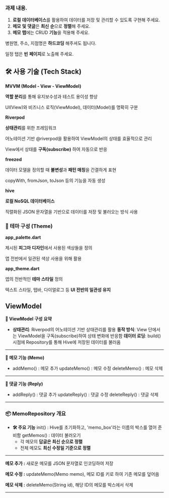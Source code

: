### 과제 내용.

1. **로컬** **데이터베이스**를 활용하여 데이터를 저장 및 관리할 수 있도록 구현해 주세요.
2. **메모** **및** **댓글**은 **최신** **순**으로 **정렬**해 주세요.
3. **메모** **탭**에는 CRUD **기능**을 적용해 주세요.

병원명, 주소, 지점명은 **하드코딩** 해주셔도 됩니다.

일정 탭은 **빈** **페이지**로 노출해 주세요.

## **🛠️ 사용 기술 (Tech Stack)**

**MVVM (Model - View - ViewModel)**

**역할 분리**를 통해 유지보수성과 테스트 용이성 향상

UI(View)와 비즈니스 로직(ViewModel), 데이터(Model)를 명확히 구분

**Riverpod**

**상태관리**를 위한 프레임워크

어노테이션 기반 @riverpod을 활용하여 ViewModel의 상태를 효율적으로 관리

View에서 상태를 **구독(subscribe)** 하여 자동으로 반응

**freezed**

데이터 모델을 정의할 때 **불변성**과 **패턴 매칭**을 간결하게 표현

copyWith, fromJson, toJson 등의 기능을 자동 생성

**hive**

**로컬 NoSQL 데이터베이스**

직렬화된 JSON 문자열을 기반으로 데이터를 저장 및 불러오는 방식 사용

### **🎨 테마 구성 (Theme)**

**app_palette.dart**

제시된 **피그마 디자인**에서 사용된 색상들을 정의

앱 전반에서 일관된 색상 사용을 위해 활용

**app_theme.dart**

앱의 전반적인 **테마 스타일** 정의

텍스트 스타일, 탭바, 다이얼로그 등 **UI 전반의 일관성 유지**

## ViewModel

**📌 ViewModel 구성 요약**

- **상태관리**: Riverpod의 어노테이션 기반 상태관리를 활용
  **동작 방식**: View 단에서는 ViewModel을 구독(subscribe)하여 상태 변화에 반응함
  **데이터 로딩**: build() 시점에 Repository를 통해 Hive에 저장된 데이터를 불러옴

---

**📝 메모 기능 (Memo)**

- addMemo() : 메모 추가
  updateMemo() : 메모 수정
  deleteMemo() : 메모 삭제

---

**💬 댓글 기능 (Reply)**

- addReply() : 댓글 추가
  updateReply() : 댓글 수정
  deleteReply() : 댓글 삭제

---

### **📦 MemoRepository 개요**

- **🛠 주요 기능**
  init() : Hive를 초기화하고, 'memo_box'라는 이름의 박스를 열어 준비함
  getMemos() : 데이터 불러오기
  - 각 메모의 **답글은 최신 순으로 정렬**
  - 전체 메모도 **최신 수정일 기준으로 정렬**

---

**메모 추가 :** 새로운 메모를 JSON 문자열로 인코딩하여 저장

**메모 수정 :** updateMemo(Memo memo), 메모 ID를 키로 하여 기존 메모를 덮어씀

**메모 삭제 :** deleteMemo(String id), 해당 ID의 메모를 박스에서 삭제

---
